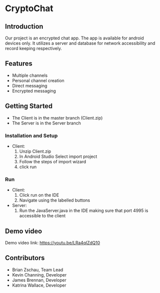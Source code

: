 # CryptoChat

## Introduction

Our project is an encrypted chat app. The app is available for android devices only. It utilizes a server and database for network accessibility and record keeping respectively.

## Features
* Multiple channels
* Personal channel creation
* Direct messaging
* Encrypted messaging

## Getting Started
* The Client is in the master branch (Client.zip)
* The Server is in the Server branch

### Installation and Setup
* Client:
  1. Unzip Client.zip
  2. In Android Studio Select import project
  3. Follow the steps of import wizard
  4. click run

### Run
* Client:
  1. Click run on the IDE
  2. Navigate using the labelled buttons
* Server:
  1. Run the JavaServer.java in the IDE making sure that port 4995 is accessible to the client

## Demo video

Demo video link: https://youtu.be/LRa4qIZdQ10

## Contributors

* Brian Zschau, Team Lead
* Kevin Channing, Developer
* James Brennan, Developer
* Katrina Wallace, Developer
